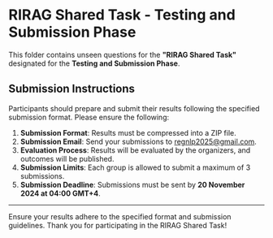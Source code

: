 # RIRAG Shared Task - Testing and Submission Phase

This folder contains unseen questions for the **"RIRAG Shared Task"** designated for the **Testing and Submission Phase**.

## Submission Instructions

Participants should prepare and submit their results following the specified submission format. Please ensure the following:

1. **Submission Format**: Results must be compressed into a ZIP file.
2. **Submission Email**: Send your submissions to [regnlp2025@gmail.com](mailto:regnlp2025@gmail.com).
3. **Evaluation Process**: Results will be evaluated by the organizers, and outcomes will be published.
4. **Submission Limits**: Each group is allowed to submit a maximum of 3 submissions.
5. **Submission Deadline**: Submissions must be sent by **20 November 2024 at 04:00 GMT+4**.

---

Ensure your results adhere to the specified format and submission guidelines. Thank you for participating in the RIRAG Shared Task!
